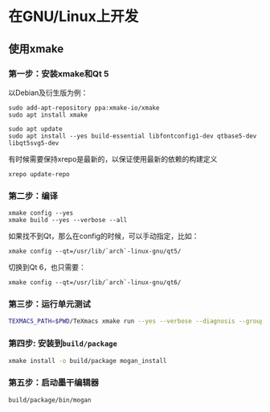 # 在GNU/Linux上开发

## 使用xmake
### 第一步：安装xmake和Qt 5
以Debian及衍生版为例：
```
sudo add-apt-repository ppa:xmake-io/xmake
sudo apt install xmake

sudo apt update
sudo apt install --yes build-essential libfontconfig1-dev qtbase5-dev libqt5svg5-dev
```

有时候需要保持xrepo是最新的，以保证使用最新的依赖的构建定义
```
xrepo update-repo
```

### 第二步：编译
```
xmake config --yes
xmake build --yes --verbose --all
```

如果找不到Qt，那么在config的时候，可以手动指定，比如：
```
xmake config --qt=/usr/lib/`arch`-linux-gnu/qt5/
```
切换到Qt 6，也只需要：
```
xmake config --qt=/usr/lib/`arch`-linux-gnu/qt6/
```

### 第三步：运行单元测试
``` bash
TEXMACS_PATH=$PWD/TeXmacs xmake run --yes --verbose --diagnosis --group=tests
```

### 第四步: 安装到`build/package`
``` bash
xmake install -o build/package mogan_install
```

### 第五步：启动墨干编辑器
``` bash
build/package/bin/mogan
```
